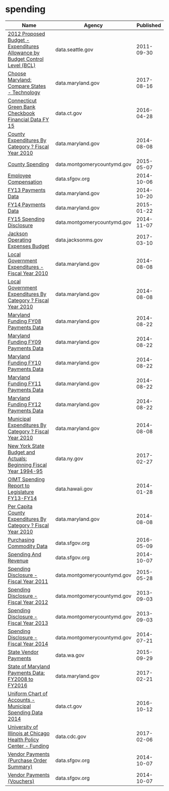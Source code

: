 # spending

Name | Agency | Published
---- | ---- | ---------
[2012 Proposed Budget - Expenditures Allowance by Budget Control Level (BCL)](../datasets/q87s-9jj6.md) | data.seattle.gov | 2011-09-30
[Choose Maryland: Compare States - Technology](../datasets/enjg-rjqz.md) | data.maryland.gov | 2017-08-16
[Connecticut Green Bank Checkbook Financial Data FY 15](../datasets/digc-7q28.md) | data.ct.gov | 2016-04-28
[County Expenditures By Category ? Fiscal Year 2010](../datasets/hh3e-irvk.md) | data.maryland.gov | 2014-08-08
[County Spending](../datasets/vpf9-6irq.md) | data.montgomerycountymd.gov | 2015-05-07
[Employee Compensation](../datasets/88g8-5mnd.md) | data.sfgov.org | 2014-10-06
[FY13 Payments Data](../datasets/v46w-kaxh.md) | data.maryland.gov | 2014-10-20
[FY14 Payments Data](../datasets/8xda-39tn.md) | data.maryland.gov | 2015-01-22
[FY15 Spending Disclosure](../datasets/fk7w-kxjz.md) | data.montgomerycountymd.gov | 2014-11-07
[Jackson Operating Expenses Budget](../datasets/848a-grzs.md) | data.jacksonms.gov | 2017-03-10
[Local Government Expenditures - Fiscal Year 2010](../datasets/sem9-aqf8.md) | data.maryland.gov | 2014-08-08
[Local Government Expenditures By Category ? Fiscal Year 2010](../datasets/aid4-m6ib.md) | data.maryland.gov | 2014-08-08
[Maryland Funding FY08 Payments Data](../datasets/s5um-72q3.md) | data.maryland.gov | 2014-08-22
[Maryland Funding FY09 Payments Data](../datasets/6m3w-wpyf.md) | data.maryland.gov | 2014-08-22
[Maryland Funding FY10 Payments Data](../datasets/nzxu-igpz.md) | data.maryland.gov | 2014-08-22
[Maryland Funding FY11 Payments Data](../datasets/na74-jvan.md) | data.maryland.gov | 2014-08-22
[Maryland Funding FY12 Payments Data](../datasets/4we7-9k2i.md) | data.maryland.gov | 2014-08-22
[Municipal Expenditures By Category ? Fiscal Year 2010](../datasets/6ndv-zvyu.md) | data.maryland.gov | 2014-08-08
[New York State Budget and Actuals: Beginning Fiscal Year 1994-95](../datasets/4mpt-rfrw.md) | data.ny.gov | 2017-02-27
[OIMT Spending Report to Legislature FY13-FY14](../datasets/fh6a-3v4q.md) | data.hawaii.gov | 2014-01-28
[Per Capita County Expenditures By Category ? Fiscal Year 2010](../datasets/a4ed-p662.md) | data.maryland.gov | 2014-08-08
[Purchasing Commodity Data](../datasets/ebsh-uavg.md) | data.sfgov.org | 2016-05-09
[Spending And Revenue](../datasets/bpnb-jwfb.md) | data.sfgov.org | 2014-10-07
[Spending Disclosure - Fiscal Year 2011](../datasets/9g79-n34u.md) | data.montgomerycountymd.gov | 2015-05-28
[Spending Disclosure - Fiscal Year 2012](../datasets/ask7-28ii.md) | data.montgomerycountymd.gov | 2013-09-03
[Spending Disclosure - Fiscal Year 2013](../datasets/ixte-vr7h.md) | data.montgomerycountymd.gov | 2013-09-03
[Spending Disclosure - Fiscal Year 2014](../datasets/9w77-kckj.md) | data.montgomerycountymd.gov | 2014-07-21
[State Vendor Payments](../datasets/sufm-u7rz.md) | data.wa.gov | 2015-09-29
[State of Maryland Payments Data: FY2008 to FY2016](../datasets/gja3-vy5r.md) | data.maryland.gov | 2017-02-21
[Uniform Chart of Accounts - Municipal Spending Data 2014](../datasets/94fn-fqds.md) | data.ct.gov | 2016-10-12
[University of Illinois at Chicago Health Policy Center - Funding](../datasets/vw7y-v3uk.md) | data.cdc.gov | 2017-02-06
[Vendor Payments (Purchase Order Summary)](../datasets/p5r5-fd7g.md) | data.sfgov.org | 2014-10-07
[Vendor Payments (Vouchers)](../datasets/n9pm-xkyq.md) | data.sfgov.org | 2014-10-07


